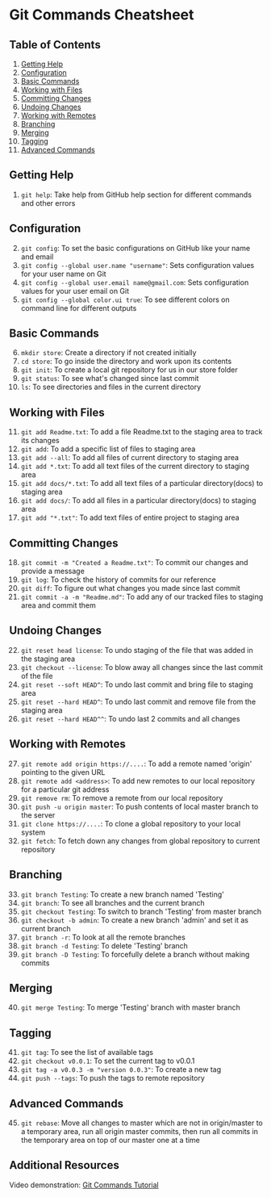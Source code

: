 # Git Commands Cheatsheet

## Table of Contents
1. [Getting Help](#getting-help)
2. [Configuration](#configuration)
3. [Basic Commands](#basic-commands)
4. [Working with Files](#working-with-files)
5. [Committing Changes](#committing-changes)
6. [Undoing Changes](#undoing-changes)
7. [Working with Remotes](#working-with-remotes)
8. [Branching](#branching)
9. [Merging](#merging)
10. [Tagging](#tagging)
11. [Advanced Commands](#advanced-commands)

## Getting Help
1. `git help`: Take help from GitHub help section for different commands and other errors

## Configuration
2. `git config`: To set the basic configurations on GitHub like your name and email
3. `git config --global user.name "username"`: Sets configuration values for your user name on Git
4. `git config --global user.email name@gmail.com`: Sets configuration values for your user email on Git
5. `git config --global color.ui true`: To see different colors on command line for different outputs

## Basic Commands
6. `mkdir store`: Create a directory if not created initially
7. `cd store`: To go inside the directory and work upon its contents
8. `git init`: To create a local git repository for us in our store folder
9. `git status`: To see what's changed since last commit
10. `ls`: To see directories and files in the current directory

## Working with Files
11. `git add Readme.txt`: To add a file Readme.txt to the staging area to track its changes
12. `git add`: To add a specific list of files to staging area
13. `git add --all`: To add all files of current directory to staging area
14. `git add *.txt`: To add all text files of the current directory to staging area
15. `git add docs/*.txt`: To add all text files of a particular directory(docs) to staging area
16. `git add docs/`: To add all files in a particular directory(docs) to staging area
17. `git add "*.txt"`: To add text files of entire project to staging area

## Committing Changes
18. `git commit -m "Created a Readme.txt"`: To commit our changes and provide a message
19. `git log`: To check the history of commits for our reference
20. `git diff`: To figure out what changes you made since last commit
21. `git commit -a -m "Readme.md"`: To add any of our tracked files to staging area and commit them

## Undoing Changes
22. `git reset head license`: To undo staging of the file that was added in the staging area
23. `git checkout --license`: To blow away all changes since the last commit of the file
24. `git reset --soft HEAD^`: To undo last commit and bring file to staging area
25. `git reset --hard HEAD^`: To undo last commit and remove file from the staging area
26. `git reset --hard HEAD^^`: To undo last 2 commits and all changes

## Working with Remotes
27. `git remote add origin https://....`: To add a remote named 'origin' pointing to the given URL
28. `git remote add <address>`: To add new remotes to our local repository for a particular git address
29. `git remove rm`: To remove a remote from our local repository
30. `git push -u origin master`: To push contents of local master branch to the server
31. `git clone https://....`: To clone a global repository to your local system
32. `git fetch`: To fetch down any changes from global repository to current repository

## Branching
33. `git branch Testing`: To create a new branch named 'Testing'
34. `git branch`: To see all branches and the current branch
35. `git checkout Testing`: To switch to branch 'Testing' from master branch
36. `git checkout -b admin`: To create a new branch 'admin' and set it as current branch
37. `git branch -r`: To look at all the remote branches
38. `git branch -d Testing`: To delete 'Testing' branch
39. `git branch -D Testing`: To forcefully delete a branch without making commits

## Merging
40. `git merge Testing`: To merge 'Testing' branch with master branch

## Tagging
41. `git tag`: To see the list of available tags
42. `git checkout v0.0.1`: To set the current tag to v0.0.1
43. `git tag -a v0.0.3 -m "version 0.0.3"`: To create a new tag
44. `git push --tags`: To push the tags to remote repository

## Advanced Commands
45. `git rebase`: Move all changes to master which are not in origin/master to a temporary area, run all origin master commits, then run all commits in the temporary area on top of our master one at a time

## Additional Resources
Video demonstration: [Git Commands Tutorial](https://drive.google.com/drive/folders/1H-e-BxtHejbAq2eOd_Np8D1Z1-Pepz62?usp=sharing)
